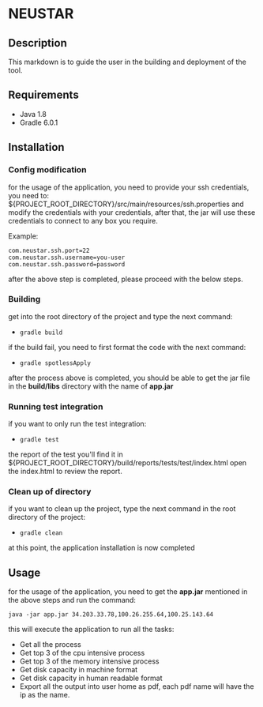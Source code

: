 # NEUSTAR

## Description

This markdown is to guide the user in the building and deployment of the tool.



## Requirements

 - Java 1.8
 - Gradle 6.0.1

## Installation


### Config modification

for the usage of the application, you need to provide your ssh credentials, you need to: ${PROJECT_ROOT_DIRECTORY}/src/main/resources/ssh.properties and modify the credentials with your credentials, after that, the jar will use these credentials to connect to any box you require.

Example: 

    com.neustar.ssh.port=22
    com.neustar.ssh.username=you-user
    com.neustar.ssh.password=password

after the above step is completed, please proceed with the below steps. 

### Building
get into the root directory of the project and type the next command:

-   `gradle build`

if the build fail, you need to first format the code with the next command:

-   `gradle spotlessApply`

after the process above is completed, you should be able to get the jar file in the  **build/libs**  directory with the name of **app.jar**

### Running test integration

if you want to only run the test integration:

-   `gradle test`

the report of the test you'll find it in ${PROJECT_ROOT_DIRECTORY}/build/reports/tests/test/index.html
open the index.html to review the report.

### Clean up of directory

if you want to clean up the project, type the next command in the root directory of the project:

-   `gradle clean`

at this point, the application installation is now completed

## Usage


for the usage of the application, you need to get the **app.jar** mentioned in the above steps and run the command:

    java -jar app.jar 34.203.33.78,100.26.255.64,100.25.143.64

this will execute the application to run all the tasks:

 - Get all the process
 - Get top 3 of the cpu intensive process
 - Get top 3 of the memory intensive process
 - Get disk capacity in machine format
 - Get disk capacity in human readable format
 - Export all the output into user home as pdf, each pdf name will have the ip as the name.
